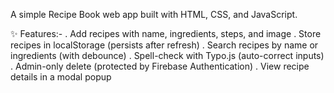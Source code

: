 A simple Recipe Book web app built with HTML, CSS, and JavaScript.

✨ Features:-
. Add recipes with name, ingredients, steps, and image
. Store recipes in localStorage (persists after refresh)
. Search recipes by name or ingredients (with debounce)
. Spell-check with Typo.js (auto-correct inputs)
. Admin-only delete (protected by Firebase Authentication)
. View recipe details in a modal popup
